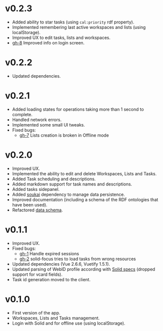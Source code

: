 # v0.2.3

- Added ability to star tasks (using `cal:priority` rdf property).
- Implemented remembering last active workspaces and lists (using localStorage).
- Improved UX to edit tasks, lists and workspaces.
- [gh-8](https://github.com/NoelDeMartin/solid-focus/issues/8) Improved info on login screen.

# v0.2.2

- Updated dependencies.

# v0.2.1

- Added loading states for operations taking more than 1 second to complete.
- Handled network errors.
- Implemented some small UI tweaks.
- Fixed bugs:
    - [gh-7](https://github.com/NoelDeMartin/solid-focus/issues/7) Lists creation is broken in Offline mode

# v0.2.0

- Improved UX.
- Implemented the ability to edit and delete Workspaces, Lists and Tasks.
- Added Task scheduling and descriptions.
- Added markdown support for task names and descriptions.
- Added tasks sidepanel.
- Added [soukai](https://soukai.js.org/) dependency to manage data persistence.
- Improved documentation (including a schema of the RDF ontologies that have been used).
- Refactored [data schema](https://github.com/NoelDeMartin/solid-focus/tree/v0.2.0/docs#data-schema).

# v0.1.1

- Improved UX.
- Fixed bugs:
    - [gh-1](https://github.com/NoelDeMartin/solid-focus/issues/1) Handle expired sessions
    - [gh-2](https://github.com/NoelDeMartin/solid-focus/issues/2) solid-focus tries to load tasks from wrong resources
- Updated dependencies (Vue 2.6.6, Vuetify 1.5.1).
- Updated parsing of WebID profile according with [Solid specs](https://github.com/solid/solid-spec/blob/master/solid-webid-profiles.md#minimum-recommended-profile-information) (dropped support for vcard fields).
- Task id generation moved to the client.

# v0.1.0

- First version of the app.
- Workspaces, Lists and Tasks management.
- Login with Solid and for offline use (using localStorage).
